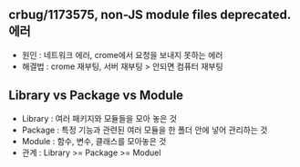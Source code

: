 ## crbug/1173575, non-JS module files deprecated. 에러
* 원인 : 네트워크 에러, crome에서 요청을 보내지 못하는 에러
* 해결법 : crome 재부팅, 서버 재부팅 > 안되면 컴퓨터 재부팅

## Library vs Package vs Module
* Library : 여러 패키지와 모듈들을 모아 놓은 것
* Package : 특정 기능과 관련된 여러 모듈을 한 폴더 안에 넣어 관리하는 것
* Module : 함수, 변수, 클래스를 모아놓은 것
* 관계 : Library >= Package >= Moduel